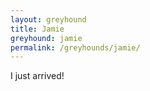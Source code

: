 ```yaml
---
layout: greyhound
title: Jamie
greyhound: jamie
permalink: /greyhounds/jamie/
---
```


I just arrived!